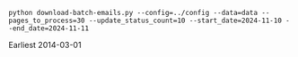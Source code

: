 `python download-batch-emails.py --config=../config --data=data --pages_to_process=30 --update_status_count=10 --start_date=2024-11-10 --end_date=2024-11-11`

Earliest 2014-03-01